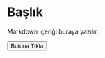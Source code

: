 # Başlık

Markdown içeriği buraya yazılır.

<button onclick="yazdir()">Butona Tıkla</button>

<script>
  function yazdir() {
    alert('Butona tıkladınız!');
  }
</script>
